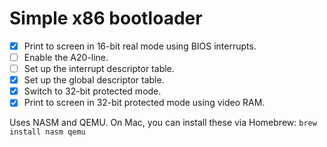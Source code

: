 # Simple x86 bootloader

- [x] Print to screen in 16-bit real mode using BIOS interrupts.
- [ ] Enable the A20-line.
- [ ] Set up the interrupt descriptor table.
- [x] Set up the global descriptor table.
- [x] Switch to 32-bit protected mode.
- [x] Print to screen in 32-bit protected mode using video RAM.

Uses NASM and QEMU. On Mac, you can install these via Homebrew: `brew install nasm qemu`
